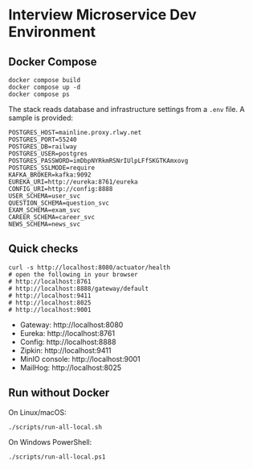 # Interview Microservice Dev Environment

## Docker Compose
```
docker compose build
docker compose up -d
docker compose ps
```

The stack reads database and infrastructure settings from a `.env` file. A sample is provided:

```
POSTGRES_HOST=mainline.proxy.rlwy.net
POSTGRES_PORT=55240
POSTGRES_DB=railway
POSTGRES_USER=postgres
POSTGRES_PASSWORD=imDbpNYRkmRSNrIUlpLFfSKGTKAmxovg
POSTGRES_SSLMODE=require
KAFKA_BROKER=kafka:9092
EUREKA_URI=http://eureka:8761/eureka
CONFIG_URI=http://config:8888
USER_SCHEMA=user_svc
QUESTION_SCHEMA=question_svc
EXAM_SCHEMA=exam_svc
CAREER_SCHEMA=career_svc
NEWS_SCHEMA=news_svc
```

## Quick checks
```
curl -s http://localhost:8080/actuator/health
# open the following in your browser
# http://localhost:8761
# http://localhost:8888/gateway/default
# http://localhost:9411
# http://localhost:8025
# http://localhost:9001
```

* Gateway: http://localhost:8080
* Eureka: http://localhost:8761
* Config: http://localhost:8888
* Zipkin: http://localhost:9411
* MinIO console: http://localhost:9001
* MailHog: http://localhost:8025

## Run without Docker
On Linux/macOS:
```
./scripts/run-all-local.sh
```

On Windows PowerShell:
```
./scripts/run-all-local.ps1
```
